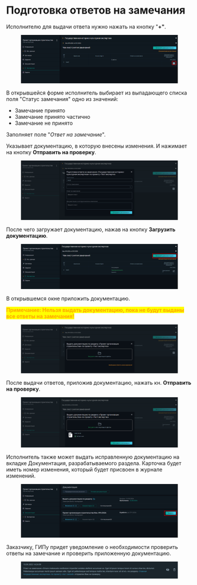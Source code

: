 # Подготовка ответов на замечания

Исполнителю для выдачи ответа нужно нажать на кнопку "**+"**.&#x20;

<figure><img src="../.gitbook/assets/image (1870).png" alt=""><figcaption></figcaption></figure>

В открывшейся форме исполнитель выбирает из выпадающего списка поля "Статус замечания" одно из значений:

* Замечание принято
* Замечание принято частично
* Замечание не принято

Заполняет поле "_Ответ на замечание_".

Указывает документацию, в которую внесены изменения. И нажимает на кнопку **Отправить на проверку**.

<figure><img src="../.gitbook/assets/image (1871).png" alt=""><figcaption></figcaption></figure>

После чего загружает документацию, нажав на кнопку **Загрузить документацию**.

<figure><img src="../.gitbook/assets/image (1872).png" alt=""><figcaption></figcaption></figure>

В открывшемся окне приложить документацию.

<mark style="color:orange;">**Примечание: Нельзя выдать документацию, пока не будут выданы все ответы на замечания!**</mark>

<figure><img src="../.gitbook/assets/image (1875).png" alt=""><figcaption></figcaption></figure>

После выдачи ответов, приложив документацию, нажать кн. **Отправить на проверку**.

<figure><img src="../.gitbook/assets/image (1873).png" alt=""><figcaption></figcaption></figure>

Исполнитель также может выдать исправленную документацию на вкладке Документация, разрабатываемого раздела. Карточка будет иметь номер изменения, который будет присвоен в журнале изменений.

<figure><img src="../.gitbook/assets/image (1874).png" alt=""><figcaption></figcaption></figure>

Заказчику, ГИПу придет уведомление о необходимости проверить ответы на замечание и проверить приложенную документацию.

<figure><img src="../.gitbook/assets/image (1453).png" alt=""><figcaption></figcaption></figure>
